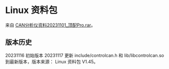 # Linux 资料包

来自 [CAN分析仪资料20231101_顶配Pro.rar](https://www.zhcxgd.com/4.html)。



## 版本历史

20231116 初始版本
20231117 更新 include/controlcan.h 和 lib/libcontrolcan.so 到最新版本，版本来源： Linux 资料包 V1.45。